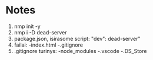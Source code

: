 # Notes

1. nmp init -y
2. nmp i -D dead-server
3. package.json, isirasome script:
   "dev": dead-server"
4. failai:
   -index.html
   -.gitignore
5. .gitignore turinys:
   -node_modules
   -.vscode
   -.DS_Store
